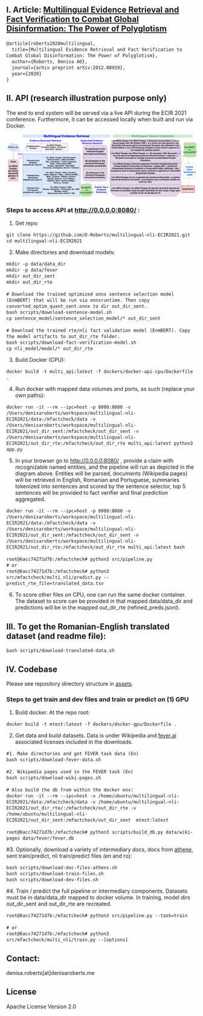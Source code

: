 ## I. Article: [Multilingual Evidence Retrieval and Fact Verification to Combat Global Disinformation: The Power of Polyglotism](https://arxiv.org/pdf/2012.08919.pdf)
```
@article{roberts2020multilingual,
  title={Multilingual Evidence Retrieval and Fact Verification to Combat Global Disinformation: The Power of Polyglotism},
  author={Roberts, Denisa AO},
  journal={arXiv preprint arXiv:2012.08919},
  year={2020}
}
```


## II. API (research illustration purpose only)
The end to end system will be served via a live API during the ECIR 2021 conference. Furthermore, it can be accessed locally when built and run via Docker. 

![Multilingual evidence retrieval and fact verification system.](/assets/pacepa_eg.png)


### Steps to access API at http://0.0.0.0:8080/  :

1. Get repo:
```
git clone https://github.com/D-Roberts/multilingual-nli-ECIR2021.git
cd multilingual-nli-ECIR2021
```

2.  Make directories and download models:

```
mkdir -p data/data_dir
mkdir -p data/fever
mkdir out_dir_sent
mkdir out_dir_rte

# Download the trained optimized onnx sentence selection model (EnmBERT) that will be run via onnxruntime. Then copy converted_optim_quant_sent.onnx to dir out_dir_sent.
bash scripts/download-sentence-model.sh
cp sentence_model/sentence_selection_model/* out_dir_sent

# Download the trained rte/nli fact validation model (EnmBERT). Copy the model artifacts to out_dir_rte folder.
bash scripts/download-fact-verification-model.sh
cp nli_model/model/* out_dir_rte
```
3. Build Docker (CPU):
```
docker build -t multi_api:latest -f dockers/docker-api-cpu/Dockerfile .
```

4. Run docker with mapped data volumes and ports, as such (replace your own paths):
```
docker run -it --rm --ipc=host -p 8080:8080 -v /Users/denisaroberts/workspace/multilingual-nli-ECIR2021/data:/mfactcheck/data -v /Users/denisaroberts/workspace/multilingual-nli-ECIR2021/out_dir_sent:/mfactcheck/out_dir_sent -v /Users/denisaroberts/workspace/multilingual-nli-ECIR2021/out_dir_rte:/mfactcheck/out_dir_rte multi_api:latest python3 app.py
```
5. In your browser go to http://0.0.0.0:8080/ , provide a claim with recognizable named entities, and the pipeline will run as depicted in the diagram above. Entities will be parsed, documents (Wikipedia pages) will be retrieved in English, Romanian and Portuguese, summaries tokenized into sentences and scored by the sentence selector, top 5 sentences will be provided to fact verifier and final prediction aggregated.

```
docker run -it --rm --ipc=host -p 8080:8080 -v /Users/denisaroberts/workspace/multilingual-nli-ECIR2021/data:/mfactcheck/data -v /Users/denisaroberts/workspace/multilingual-nli-ECIR2021/out_dir_sent:/mfactcheck/out_dir_sent -v /Users/denisaroberts/workspace/multilingual-nli-ECIR2021/out_dir_rte:/mfactcheck/out_dir_rte multi_api:latest bash

root@6acc74271d7b:/mfactcheck# python3 src/pipeline.py
# or 
root@6acc74271d7b:/mfactcheck# python3 src/mfactcheck/multi_nli/predict.py --predict_rte_file=translated_data.tsv
```
6. To score other files on CPU, one can run the same docker container. The dataset to score can be provided in that mapped data/data_dir and predictions will be in the mapped out_dir_rte (refined_preds.jsonl).


## III. To get the Romanian-English translated dataset (and readme file):
```
bash scripts/download-translated-data.sh
```


## IV. Codebase
Please see repository directory structure in [assets](https://github.com/D-Roberts/multilingual-nli-ECIR2021/blob/main/assets/dir_struct.txt).


### Steps to get train and dev files and train or predict on (1) GPU 

1. Build docker. At the repo root:
```
docker build -t mtest:latest -f dockers/docker-gpu/Dockerfile .
```
2. Get data and build datasets. Data is under Wikipedia and [fever.ai](https://fever.ai/) associated licenses included in the downloads.
```
#1. Make directories and get FEVER task data (En)
bash scripts/download-fever-data.sh

#2. Wikipedia pages used in the FEVER task (En)
bash scripts/download-wiki-pages.sh

# Also build the db from within the docker env:
docker run -it --rm --ipc=host -v /home/ubuntu/multilingual-nli-ECIR2021/data:/mfactcheck/data -v /home/ubuntu/multilingual-nli-ECIR2021/out_dir_rte/:/mfactcheck/out_dir_rte -v /home/ubuntu/multilingual-nli-ECIR2021/out_dir_sent:/mfactcheck/out_dir_sent  mtest:latest

root@6acc74271d7b:/mfactcheck# python3 scripts/build_db.py data/wiki-pages data/fever/fever.db
```

#3. Optionally, download a variety of intermediary docs, docs from [athene](https://github.com/UKPLab/fever-2018-team-athene), sent train/predict, nli train/predict files (en and ro):
```
bash scripts/download-doc-files-athens.sh
bash scripts/download-train-files.sh
bash scripts/download-dev-files.sh
```
#4. Train / predict the full pipeline or intermediary components. Datasets must be in data/data_dir mapped to docker volume. In training, model dirs out_dir_sent and out_dir_rte are recreated.
```
root@6acc74271d7b:/mfactcheck# python3 src/pipeline.py --task=train

# or
root@6acc74271d7b:/mfactcheck# python3 src/mfactcheck/multi_nli/train.py --[options]
```


## Contact:
denisa.roberts[at]denisaroberts.me

## License
Apache License Version 2.0
